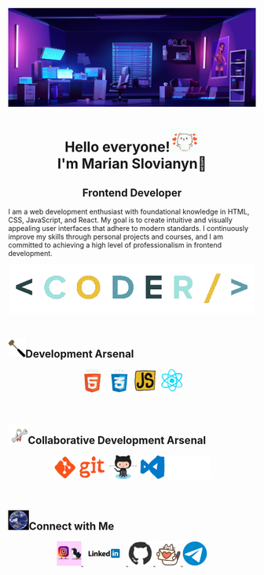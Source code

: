 <div align="center">
<img src="Hello/header.png" width="900"/>
</div>

<h1 align="center">Hello everyone!<img wight="50" height="50" src="Hello/HI.gif"/> </br> I'm Marian Slovianyn👋</h1>
<h2 align="center">Frontend Developer</h2>

<p>I am a web development enthusiast with foundational knowledge in HTML, CSS,
JavaScript, and React. My goal is to create intuitive and visually appealing user
interfaces that adhere to modern standards. I continuously improve my skills
through personal projects and courses, and I am committed to achieving a high level
of professionalism in frontend development.</p>

<div align="center">
<img src="Hello/coder.gif" width="500"/>
</div>

</br>

<h2> <img wight="40" height="40" src="tools/tools-2.gif" />Development Arsenal</h2>

<p align="center">
  <img wight="50" height="50" src="tools-1/html.gif"/>
  <img wight="50" height="50" src="tools-1/css.gif"/>
  <img wight="50" height="50" src="tools-1/js.gif"/>
  <img wight="50" height="50" src="tools-1/react.gif"/>
</p>

</br>

<h2> <img wight="40" height="40" src="tools/tools.gif" />Collaborative Development Arsenal</h2>
<p align="center">
  <img wight="50" height="50" src="tools-2/git.gif"/>
  <img wight="50" height="50" src="tools-2/GitHub.gif"/>
  <img  wight="50" height="50" src="tools-2/vscode.gif"/>
  <img wight="50" height="50" src="tools-2/figma.gif"/>
</p>

</br>

<h2> <img wight="40" height="40" src="connect/connect.gif" />Connect with Me</h2>

 <p align="center"> 

<a href="https://www.instagram.com/marian_slovianyn_dev/" target="_blank">
  <img wight="50"height="50"src="Social Media/instagram.gif"alt="Instagram"/>
</a>
   
 <a href="https://www.linkedin.com/in/marian-slovianyn-556040302/" target="_blank">
  <img wight="50" height="50" src="Social Media/linkedin.gif" alt="linkedin" />
</a>

<a href="https://github.com/Marian-Slovianyn" target="_blank">
  <img wight="50" height="50" src="Social Media/github.gif" alt="GitHub" />
</a>

 <a href="mailto:marianslovianyn.gmail.com" target="_blank">
  <img wight="50" height="50" src="Social Media/mail-love.gif" alt="Gmail" />
</a>

 <a href="https://t.me/Marian_Slovianyn" target="_blank">
  <img wight="50" height="50" src="Social Media/telegram-gif.gif" alt="Telegram" />
</a>
</p>
